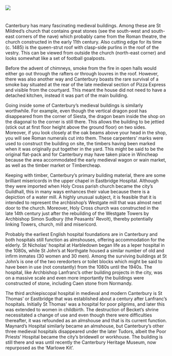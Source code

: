 <a href="https://www.kent-maps.online"><img src="https://kent-map.github.io/mdpress/juncture/ve-button.png"></a>
<param ve-config title="Medieval Canterbury" author="Dr Sheila Sweetinburgh" layout="vtl" banner="https://upload.wikimedia.org/wikipedia/commons/thumb/a/a2/Blake_Canterbury_Pilgrims_engraving.jpg/1024px-Blake_Canterbury_Pilgrims_engraving.jpg">

<param ve-entity eid="Q26163" aliases="Sandwich">

#

Canterbury has many fascinating medieval buildings. Among these are St Mildred’s church that contains great stones (see the south-west and south-east corners of the nave) which probably came from the Roman theatre, the church constructed in the early 11th century. Also cutting edge for its time (c. 1485) is the queen-strut roof with clasp-side purlins in the roof of the vestry. This can be viewed from outside the church (north-east corner) and looks somewhat like a set of football goalposts. 
<param ve-image url="https://stor.artstor.org/stor/c35ac328-b487-48c8-b586-1e9610a5ef44" label="St Mildred's Church, Canterbury" attribution="Martin Crowther">

Before the advent of chimneys, smoke from the fire in open halls would either go out through the rafters or through louvres in the roof. However, there was also another way and Canterbury boasts the rare survival of a smoke bay situated at the rear of the late medieval section of Pizza Express and visible from the courtyard. This meant the house did not need to have a detached kitchen, instead it was part of the main building.
<param ve-image url="https://upload.wikimedia.org/wikipedia/commons/5/56/Pizza_Express_courtyard_-_geograph.org.uk_-_2910109.jpg" label="Pizza Express Courtyard" attribution="Oast House Archive, via Wikimedia Commons" license="CC BY-SA 2.0">

Going inside some of Canterbury’s medieval buildings is similarly worthwhile. For example, even though the vertical dragon post has disappeared from the corner of Siesta, the dragon beam inside the shop on the diagonal to the corner is still there. This allows the building to be jettied (stick out at first floor height above the ground floor) on two sides. Moreover, if you look closely at the oak beams above your head in the shop, you will see Roman numerals cut into them. These carpenters’ marks were used to construct the building on site, the timbers having been marked when it was originally put together in the yard. This might be said to be the original flat-pack and for Canterbury may have taken place in Wincheap because the area accommodated the early medieval wagon or wain market, as well as the timber market or Timbercheap.
<param ve-image url="https://stor.artstor.org/stor/c3b88c8c-59ca-4a33-ba74-8d9a448647e0" label="Siesta" attribution="Martin Crowther">

Keeping with timber, Canterbury’s primary building material, there are some brilliant misericords in the upper chapel in Eastbridge Hospital. Although they were imported when Holy Cross parish church became the city’s Guildhall, this in many ways enhances their value because there is a depiction of a water mill. A highly unusual subject, it is feasible that it is intended to represent the archbishop’s Westgate mill that was almost next door to the church. Moreover, Holy Cross church was constructed in the late 14th century just after the rebuilding of the Westgate Towers by Archbishop Simon Sudbury (the Peasants’ Revolt), thereby potentially linking Towers, church, mill and misericord.
<param ve-image url="https://stor.artstor.org/stor/1738ab17-c2ac-4e27-bb5f-1d2dcf05925d" label="Misericord in the upper chapel, Eastbridge Hospital" attribution="Michelle Crowther">

Probably the earliest English hospital foundations are in Canterbury and both hospitals still function as almshouses, offering accommodation for the elderly. St Nicholas’ hospital at Harbledown began life as a leper hospital in the 1080s, while St John’s at Northgate housed a similar number of old and infirm inmates (30 women and 30 men). Among the surviving buildings at St John’s is one of the two reredorters or toilet blocks which might be said to have been in use (not constantly) from the 1080s until the 1940s. The hospital, like Archbishop Lanfranc’s other building projects in the city, was on a massive scale and even more importantly the buildings were constructed of stone, including Caen stone from Normandy.
<param ve-image url="https://upload.wikimedia.org/wikipedia/commons/e/ec/St_Nicholas%27_Chapel%2C_Harbledown_%28capital%29.jpg" label="St Nicholas Chapel, The Old Leper Church of St Nicholas, Harbledown" attribution="Hadrianus1959, via Wikimedia Commons" license="CC BY-SA 4.0">

The third archiepiscopal hospital in medieval and modern Canterbury is St Thomas’ or Eastbridge that was established about a century after Lanfranc’s hospitals. Initially St Thomas’ was a hospital for poor pilgrims, and later this was extended to women in childbirth. The destruction of Becket’s shrine necessitated a change of use and even though there were difficulties thereafter, it was refounded as an almshouse and that is its current function. Maynard’s Hospital similarly became an almshouse, but Canterbury’s other three medieval hospitals disappeared under the later Tudors, albeit the Poor Priests’ Hospital became the city’s bridewell or workhouse. The building is still there and was until recently the Canterbury Heritage Museum, now repurposed as the ‘Marlowe Kit’.
<param ve-image url="https://upload.wikimedia.org/wikipedia/commons/e/e3/Heritage_Museum_building_Canterbury.jpg" label="Formerly the Heritage Museum building" attribution="Ymblanter,via Wikimedia Commons" license="CC BY-SA 4.0">
